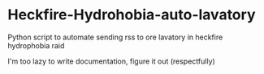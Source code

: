 # Heckfire-Hydrohobia-auto-lavatory

Python script to automate sending rss to ore lavatory in heckfire hydrophobia raid

I'm too lazy to write documentation, figure it out (respectfully)
